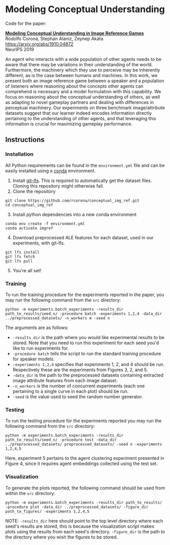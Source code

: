 # Modeling Conceptual Understanding 
Code for the paper: 

[**Modeling Conceptual Understanding in Image Reference Games**](https://arxiv.org/abs/1910.04872)\
Rodolfo Corona, Stephan Alaniz, Zeynep Akata\
https://arxiv.org/abs/1910.04872 \
NeurIPS 2019 

An agent who interacts with a wide population of other agents needs to be aware that there may be variations in their understanding of the world. 
Furthermore, the machinery which they use to perceive may be inherently different, as is the case between humans and machines.
In this work, we present both an image reference game between a speaker and a population of listeners where reasoning about the concepts other agents can comprehend is necessary and a model formulation with this capability. 
We focus on reasoning about the conceptual understanding of others, as well as adapting to novel gameplay partners and dealing with differences in perceptual machinery. 
Our experiments on three benchmark image/attribute datasets suggest that our learner indeed encodes information directly pertaining to the understanding of other agents, and that leveraging this information is crucial for maximizing gameplay performance.

## Instructions

### Installation

All Python requirements can be found in the `environment.yml` file and can be easily installed using a [conda](https://docs.conda.io/) environment.

1. Install [git-lfs](https://git-lfs.github.com/). This is required to automatically get the dataset files. Cloning this repository might otherwise fail.
2. Clone the repository
```
git clone https://github.com/rcorona/conceptual_img_ref.git
cd conceptual_img_ref
```
3. Install python dependencies into a new conda environment
```
conda env create -f environment.yml
conda activate imgref
```
4. Download preprocessed ALE features for each dataset, used in our experiments, with git-lfs. 
```
git lfs install 
git lfs fetch
git lfs pull 
```
5. You're all set!

### Training 

To run the training procedure for the experiments reported in the paper, you may run the following command from the `src` directory:

```
python -m experiments.batch_experiments -results_dir path_to_results/seed_n/ -procedure batch -experiments 1,2,4 -data_dir ../preprocessed_datasets/ -n_workers m -seed n
```

The arguments are as follows: 
* ``-results_dir`` is the path where you would like experimental results to be stored. Note that you need to run this experiment for each seed you'd like to run experiments for. 
* ```-procedure batch``` tells the script to run the standard training procedure for speaker models. 
* ```-experiments 1,2,4``` specifies that experiments 1, 2, and 4 should be run. Respectively these are the experiments from Figures 3, 2, and 5. 
* ```-data_dir``` is the path to the preprocessed datasets containing extracted image attribute features from each image dataset. 
* ```-n_workers``` is the number of concurrent experiments (each one pertaining to a single curve in each plot) should be run. 
* ```-seed``` is the value used to seed the random number generator. 

### Testing 

To run the testing procedure for the experiments reported you may run the following command from the `src` directory:

```
python -m experiments.batch_experiments -results_dir path_to_results/seed_n/ -procedure test -data_dir ../preprocessed_datasets/ preprocessed_datasets/ -seed n -experiments 1,2,4,5
```

Here, experiment 5 pertains to the agent clustering experiment presented in Figure 4, since it requires agent embeddings collected using the test set. 

### Visualization 

To generate the plots reported, the following command should be used from within the `src` directory:

```
python -m experiments.batch_experiments -results_dir path_to_results/ -procedure plot -data_dir ../preprocessed_datasets/ -figure_dir path_to_figures/ -experiments 1,2,4,5
```

NOTE: ```-results_dir``` here should point to the top level directory where each seed's results are stored, this is because the visualization script makes plots using the results from each seed's directory. ``-figure_dir`` is the path to the directory where you wish the figures to be stored. 
